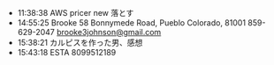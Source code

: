 
- 11:38:38 AWS pricer new 落とす 
- 14:55:25 
	Brooke
	58 Bonnymede Road, Pueblo Colorado, 81001
	859-629-2047
	brooke3johnson@gmail.com 
- 15:38:21 カルピスを作った男、感想 
- 15:43:18 ESTA 8099512189 